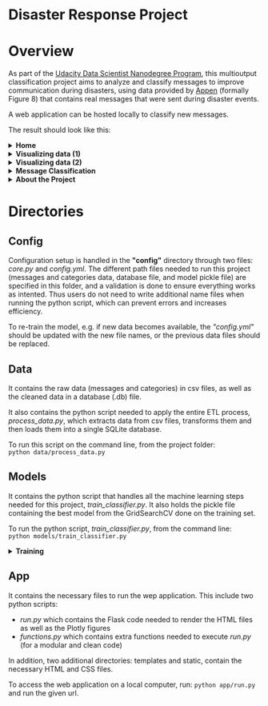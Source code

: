 # Disaster Response Project
# Overview
As part of the <a href="https://www.udacity.com/course/data-scientist-nanodegree--nd025">Udacity Data Scientist Nanodegree Program</a>, this multioutput classification project aims to analyze and classify messages to improve communication during disasters, using data provided by <a href="https://appen.com/">Appen</a> (formally Figure 8) that contains real messages that were sent during disaster events.

A web application can be hosted locally to classify new messages. 

The result should look like this:

<details>
<summary><b>Home</b></summary>
<img src="https://user-images.githubusercontent.com/84249222/161833153-c5185f3d-d61a-4c8b-8563-e043a5568e81.png">
</details>
<details>
<summary><b>Visualizing data (1)</b></summary>
<img src="https://user-images.githubusercontent.com/84249222/161833720-af76d38e-8113-446a-aec7-612535e6b57e.png">
</details>
<details>
<summary><b>Visualizing data (2)</b></summary>
<img src="https://user-images.githubusercontent.com/84249222/161833827-a724bf42-1c43-4fb4-9165-6584f07e9342.png">
</details>
<details>
<summary><b>Message Classification</b></summary>
<img src="https://user-images.githubusercontent.com/84249222/161833642-47163ee7-4c1f-4181-b0f9-282260ed4c32.png">
</details>
<details>
<summary><b>About the Project</b></summary>
<img src="https://user-images.githubusercontent.com/84249222/161834342-bfbf160e-b758-4dd4-a687-3fe55ea6d913.png">
</details>

# Directories

## Config
Configuration setup is handled in the **"config"** directory through two files: *core.py* and *config.yml*. The different path files needed to run this project (messages and categories data, database file, and model pickle file) are specified in this folder, and a validation is done to ensure everything works as intented. Thus users do not need to write additional name files when running the python script, which can prevent errors and increases efficiency.

To re-train the model, e.g. if new data becomes available, the *"config.yml"* should be updated with the new file names, or the previous data files should be replaced.

## Data
It contains the raw data (messages and categories) in csv files, as well as the cleaned data in a database (.db) file.

It also contains the python script needed to apply the entire ETL process, *process_data.py*, which extracts data from csv files, transforms them and then loads them into a single SQLite database.

To run this script on the command line, from the project folder: 
<br> `python data/process_data.py`

## Models
It contains the python script that handles all the machine learning steps needed for this project, *train_classifier.py*. It also holds the pickle file containing the best model from the GridSearchCV done on the training set.

To run the python script, *train_classifier.py*, from the command line:
<br> `python models/train_classifier.py`

<details>
<summary><b>Training</b></summary>
<img src="https://user-images.githubusercontent.com/84249222/161833476-7831840d-9ed7-4caf-89a2-e6043a7db055.png">
</details>


## App
It contains the necessary files to run the wep application. This include two python scripts:
* *run.py* which contains the Flask code needed to render the HTML files as well as the Plotly figures 
* *functions.py* which contains extra functions needed to execute *run.py* (for a modular and clean code)

In addition, two additional directories: templates and static, contain the necessary HTML and CSS files.

To access the web application on a local computer, run: `python app/run.py` and run the given url.